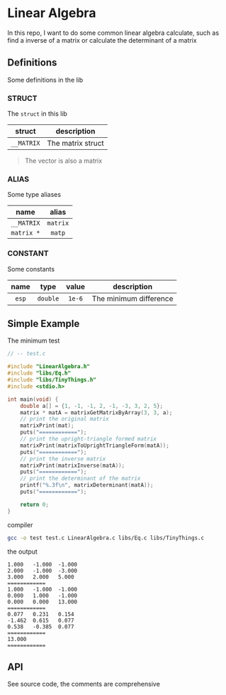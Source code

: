 # Linear Algebra

In this repo, I want to do some common linear algebra calculate, such as find a inverse of a matrix or calculate the determinant of a matrix

## Definitions

Some definitions in the lib

### STRUCT

The `struct` in this lib

|struct|description|
|:--:|:--:|
|`__MATRIX`|The matrix struct|

> The vector is also a matrix

### ALIAS

Some type aliases

|name|alias|
|:--:|:--:|
|`__MATRIX`|`matrix`|
|`matrix *`|`matp`|

### CONSTANT

Some constants

|name|type|value|description|
|:--:|:--:|:--:|:--:|
|`esp`|`double`|`1e-6`|The minimum difference|

## Simple Example

The minimum test

```c
// -- test.c

#include "LinearAlgebra.h"
#include "libs/Eq.h"
#include "libs/TinyThings.h"
#include <stdio.h>

int main(void) {
    double a[] = {1, -1, -1, 2, -1, -3, 3, 2, 5};
    matrix * matA = matrixGetMatrixByArray(3, 3, a);
    // print the original matrix
    matrixPrint(mat);
    puts("============");
    // print the upright-triangle formed matrix
    matrixPrint(matrixToUprightTriangleForm(matA));
    puts("============");
    // print the inverse matrix
    matrixPrint(matrixInverse(matA));
    puts("============");
    // print the determinant of the matrix
    printf("%.3f\n", matrixDeterminant(matA));
    puts("============");

    return 0;
}
```

compiler

```bash
gcc -o test test.c LinearAlgebra.c libs/Eq.c libs/TinyThings.c
```

the output

```
1.000   -1.000  -1.000
2.000   -1.000  -3.000
3.000   2.000   5.000
============
1.000   -1.000  -1.000
0.000   1.000   -1.000
0.000   0.000   13.000
============
0.077   0.231   0.154
-1.462  0.615   0.077
0.538   -0.385  0.077
============
13.000
============
```

## API

See source code, the comments are comprehensive
